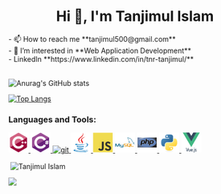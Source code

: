 
<h1 align="center">Hi 👋, I'm Tanjimul Islam</h1> 
- 📫 How to reach me **tanjimul500@gmail.com**  <br/>
- 👀 I’m interested in **Web Application Development** <br/>
- LinkedIn **https://www.linkedin.com/in/tnr-tanjimul/** <br/><br/>


![Anurag's GitHub stats](https://github-readme-stats.vercel.app/api?username=tnr-tanjimul&count_private=true)



[![Top Langs](https://github-readme-stats.vercel.app/api/top-langs/?username=tnr-tanjimul)](https://github.com/anuraghazra/github-readme-stats)
<h3 align="left">Languages and Tools:</h3>
<p align="left"> 
  <a href="https://www.w3schools.com/cpp/" target="_blank"> 
  <img src="https://raw.githubusercontent.com/devicons/devicon/master/icons/cplusplus/cplusplus-original.svg" alt="cplusplus" width="40" height="40"/>
  </a>   <a href="https://www.w3schools.com/cs/" target="_blank"> 
  <img src="https://raw.githubusercontent.com/devicons/devicon/master/icons/csharp/csharp-original.svg" alt="csharp" width="40" height="40"/>
  </a>
  <a href="https://git-scm.com/" target="_blank"> 
  <img src="https://www.vectorlogo.zone/logos/git-scm/git-scm-icon.svg" alt="git" width="40" height="40"/> </a> 
  <a href="https://www.java.com" target="_blank">
  <img src="https://raw.githubusercontent.com/devicons/devicon/master/icons/java/java-original.svg" alt="java" width="40" height="40"/> </a> 
  <a href="https://developer.mozilla.org/en-US/docs/Web/JavaScript" target="_blank"> 
  <img src="https://raw.githubusercontent.com/devicons/devicon/master/icons/javascript/javascript-original.svg" alt="javascript" width="40" height="40"/> </a>
  <a href="https://www.mysql.com/" target="_blank"> 
  <img src="https://raw.githubusercontent.com/devicons/devicon/master/icons/mysql/mysql-original-wordmark.svg" alt="mysql" width="40" height="40"/> </a> 
  <a href="https://www.php.net" target="_blank"> 
  <img src="https://raw.githubusercontent.com/devicons/devicon/master/icons/php/php-original.svg" alt="php" width="40" height="40"/> </a> 
  <a href="https://www.python.org" target="_blank"> 
  <img src="https://raw.githubusercontent.com/devicons/devicon/master/icons/python/python-original.svg" alt="python" width="40" height="40"/> </a>
  <a href="https://vuejs.org/" target="_blank"> 
  <img src="https://raw.githubusercontent.com/devicons/devicon/master/icons/vuejs/vuejs-original-wordmark.svg" alt="vuejs" width="40" height="40"/> </a> 
</p>

<p>&nbsp;<img align="center" src="https://github-readme-stats.vercel.app/api?username=tnr-tanjimul&show_icons=true&locale=en" alt="Tanjimul Islam" /></p>

![](https://komarev.com/ghpvc/?username=tnr-tanjimul&color=green)
